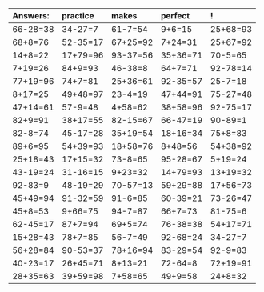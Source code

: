 | Answers: | practice | makes | perfect | ! |
| :--- | :--- | :--- | :--- | :--- |
| 66-28=38 | 34-27=7 | 61-7=54 | 9+6=15 | 25+68=93 | 
| 68+8=76 | 52-35=17 | 67+25=92 | 7+24=31 | 25+67=92 | 
| 14+8=22 | 17+79=96 | 93-37=56 | 35+36=71 | 70-5=65 | 
| 7+19=26 | 84+9=93 | 46-38=8 | 64+7=71 | 92-78=14 | 
| 77+19=96 | 74+7=81 | 25+36=61 | 92-35=57 | 25-7=18 | 
| 8+17=25 | 49+48=97 | 23-4=19 | 47+44=91 | 75-27=48 | 
| 47+14=61 | 57-9=48 | 4+58=62 | 38+58=96 | 92-75=17 | 
| 82+9=91 | 38+17=55 | 82-15=67 | 66-47=19 | 90-89=1 | 
| 82-8=74 | 45-17=28 | 35+19=54 | 18+16=34 | 75+8=83 | 
| 89+6=95 | 54+39=93 | 18+58=76 | 8+48=56 | 54+38=92 | 
| 25+18=43 | 17+15=32 | 73-8=65 | 95-28=67 | 5+19=24 | 
| 43-19=24 | 31-16=15 | 9+23=32 | 14+79=93 | 13+19=32 | 
| 92-83=9 | 48-19=29 | 70-57=13 | 59+29=88 | 17+56=73 | 
| 45+49=94 | 91-32=59 | 91-6=85 | 60-39=21 | 73-26=47 | 
| 45+8=53 | 9+66=75 | 94-7=87 | 66+7=73 | 81-75=6 | 
| 62-45=17 | 87+7=94 | 69+5=74 | 76-38=38 | 54+17=71 | 
| 15+28=43 | 78+7=85 | 56-7=49 | 92-68=24 | 34-27=7 | 
| 56+28=84 | 90-53=37 | 78+16=94 | 83-29=54 | 92-9=83 | 
| 40-23=17 | 26+45=71 | 8+13=21 | 72-64=8 | 72+19=91 | 
| 28+35=63 | 39+59=98 | 7+58=65 | 49+9=58 | 24+8=32 | 
